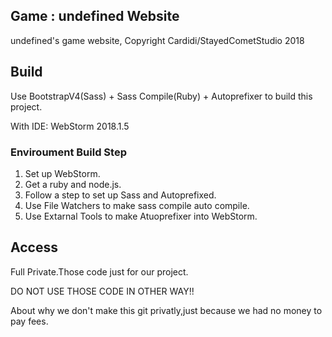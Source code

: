 ## Game : undefined Website

undefined's game website,
Copyright Cardidi/StayedCometStudio 2018

## Build

Use BootstrapV4(Sass) + Sass Compile(Ruby) + Autoprefixer to build this project.

With IDE: WebStorm 2018.1.5

### Enviroument Build Step

1. Set up WebStorm.
2. Get a ruby and node.js.
3. Follow a step to set up Sass and Autoprefixed.
4. Use File Watchers to make sass compile auto compile.
5. Use Extarnal Tools to make Atuoprefixer into WebStorm.

## Access

Full Private.Those code just for our project.

DO NOT USE THOSE CODE IN OTHER WAY!!

About why we don't make this git privatly,just because we had no money to pay fees.
